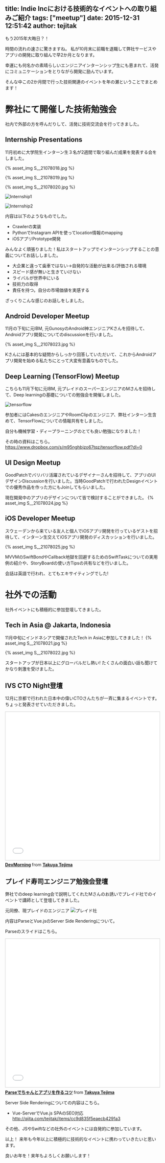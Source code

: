 title: Indie Incにおける技術的なイベントへの取り組みご紹介
tags: ["meetup"]
date: 2015-12-31 12:51:42
author: tejitak
---
もう2015年大晦日？！

時間の流れの速さに驚きますね。
私が10月末に前職を退職して弊社サービスやアプリの開発に取り組んで早2か月となります。

幸運にも何名かの素晴らしいエンジニアインターンシップ生にも恵まれて、活発にコミュニケーションをとりながら開発に励んでいます。

そんな中この2か月間で行った技術関連のイベントを年の瀬ということでまとめます！

# 弊社にて開催した技術勉強会
社内で外部の方を呼んだりして、活発に技術交流会を行ってきました。

## Internship Presentations
11月初めに大学院生インターン生３名が2週間で取り組んだ成果を発表する会をしました。

{% asset_img S__21078018.jpg %}

{% asset_img S__21078019.jpg %}

{% asset_img S__21078020.jpg %}


![Internship1](http://indie-inc.com/wp-content/uploads/2015/11/IMG_6129-300x225.jpg)

![Internship2](http://indie-inc.com/wp-content/uploads/2015/11/IMG_6142-300x225.jpg)

内容は以下のようなものでした。

* Crawlerの実装
* PythonでInstagram APIを使ってlocation情報のmapping
* iOSアプリPrototype開発

みんなよく頑張りました！私はスタートアップでインターンシップすることの意義についてお話ししました。

* 大企業と違って歯車ではない→自発的な活動が出来る/評価される環境
* スピード感が無いと生きていけない
* ライバルが世界中にいる
* 技術力の取得
* 責任を持つ。自分の市場価値を実感する

ざっくりこんな感じのお話しをしました。

## Android Developer Meetup
11月の下旬に元IBM, 元GunosyのAndroid神エンジニアKさんを招待して、Androidアプリ開発についてのdiscussionを行いました。

{% asset_img S__21078023.jpg %}

Kさんには基本的な疑問からしっかり回答していただいて、これからAndroidアプリ開発を始める私たちにとって大変有意義なものでした。

## Deep Learning (TensorFlow) Meetup
こちらも11月下旬に元IBM, 元プレイドのスーパーエンジニアのMさんを招待して、Deep learningの基礎についての勉強会を開催しました。

![tensorflow](https://scontent-nrt1-1.xx.fbcdn.net/hphotos-xaf1/v/t1.0-0/p296x100/12311072_10153275304585662_8139713260408720213_n.jpg?oh=2362c1b6a9989a39afed5cc455739875&oe=570A2ACC)

参加者にはCakesのエンジニアやRoomClipのエンジニア、弊社インターン生含めて、TensorFlowについての情報共有をしました。

自分も機械学習・ディープラーニングのとても良い勉強になりました！

その時の資料はこちら。
https://www.dropbox.com/s/m95nghbjzo67tqz/tensorflow.pdf?dl=0

## UI Design Meetup
GoodPatchでバリバリ活躍されているデザイナーさんを招待して、アプリのUIデザインDiscussionを行いました。当時GoodPatchで行われたDesignイベントでの優秀作品を作った方にもJoinしてもらいました。

現在開発中のアプリのデザインについて皆で検討することができました。
{% asset_img S__21078024.jpg %}

## iOS Developer Meetup
スウェーデンから来ている友人と個人でiOSアプリ開発を行っているゲストを招待して、インターン生交えてiOSアプリ開発のディスカッションを行いました。

{% asset_img S__21078025.jpg %}

MVVMのSwiftBondやCallback地獄を回避するためのSwiftTaskについての実用例の紹介や、StoryBoardの使い方Tipsの共有などを行いました。

会話は英語で行われ、とてもエキサイティングでした!

# 社外での活動
社外イベントにも積極的に参加登壇してきました。

## Tech in Asia @ Jakarta, Indonesia
11月中旬にインドネシアで開催されたTech in Asiaに参加してきました！
{% asset_img S__21078021.jpg %}

{% asset_img S__21078022.jpg %}

スタートアップが日本以上にグローバルだし熱い! たくさんの面白い話も聞けてかなり刺激を受けました。

## IVS CTO Night登壇
12月に京都で行われた日本中の偉いCTOさんたちが一斉に集まるイベントです。
ちょっと発表させていただきました。
<iframe src="//www.slideshare.net/slideshow/embed_code/key/v2FryMcYH3kokX" width="595" height="485" frameborder="0" marginwidth="0" marginheight="0" scrolling="no" style="border:1px solid #CCC; border-width:1px; margin-bottom:5px; max-width: 100%;" allowfullscreen> </iframe> <div style="margin-bottom:5px"> <strong> <a href="//www.slideshare.net/takuyatejima1/devmorning" title="DevMorning" target="_blank">DevMorning</a> </strong> from <strong><a href="//www.slideshare.net/takuyatejima1" target="_blank">Takuya Tejima</a></strong> </div>


## プレイド寿司エンジニア勉強会登壇
弊社でのdeep learning会で説明してくれたMさんのお誘いでプレイド社でのイベントで講師として登壇してきました。

元同僚、現プレイドのエンジニア
![プレイド社](https://scontent-nrt1-1.xx.fbcdn.net/hphotos-xpf1/v/t1.0-9/12369146_10153305499960662_7398397417392891348_n.jpg?oh=58b9a5467001bc7677cc5369ebf064ee&oe=5720F74B)

内容はParseとVue.jsのServer Side Renderingについて。

Parseのスライドはこちら。
<iframe src="//www.slideshare.net/slideshow/embed_code/key/bR3MbzaEEsZaj9" width="595" height="485" frameborder="0" marginwidth="0" marginheight="0" scrolling="no" style="border:1px solid #CCC; border-width:1px; margin-bottom:5px; max-width: 100%;" allowfullscreen> </iframe> <div style="margin-bottom:5px"> <strong> <a href="//www.slideshare.net/takuyatejima1/parse-56291576" title="Parseでちゃんとアプリを作るコツ" target="_blank">Parseでちゃんとアプリを作るコツ</a> </strong> from <strong><a href="//www.slideshare.net/takuyatejima1" target="_blank">Takuya Tejima</a></strong> </div>

Server Side Renderingについての内容はこちら。

* Vue-ServerでVue.js SPAのSEO対応
http://qiita.com/tejitak/items/cc9d835f5eaecb4291a3

その他、JSやSwiftなどの社外のイベントには自発的に参加しています。

以上！
来年も今年以上に積極的に技術的なイベントに携わっていきたいと思います。

良いお年を！来年もよろしくお願いします！
